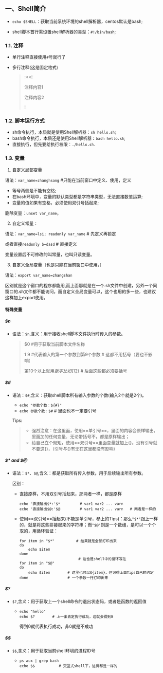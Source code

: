 ## 一、Shell简介

- `echo $SHELL`：获取当前系统环境的shell解析器，centos默认是bash;

- shell脚本首行需设置shell解析器的类型：`#!/bin/bash`;

### 1.1. 注释

- 单行注释直接使用`#`号就行了

- 多行注释(这是固定格式)

  >:<<!
  >
  >注释内容1
  >
  >注释内容2
  >
  >!

### 1.2. 脚本运行方式

- sh命令执行，本质就是使用Shell解析器：`sh hello.sh`;
- bash命令执行，本质还是使用Shell解析器：`bash hello.sh`;
- 直接执行，但先要给执行权限：`./hello.sh`.

### 1.3. 变量

1. 自定义局部变量

语法：`var_name=zhanghsang`  #只能在当前窗口中定义、使用，定义

- 等号两侧是不能有空格;
- 在bash环境中，变量的默认类型都是字符串类型，无法直接数值运算;
- 变量的值如果有空格，必须使用双引号括起来;

删除变量：`unset var_name`。

2. 自定义常量：

语法：`var_name=lsi; readonly var_name`  # 先定义再锁定

或者直接`readonly b=dasd`          # 直接定义

变量设置后不可修改的叫常量，也叫只读变量。

3. 自定义全局变量（也是只能在当前窗口中使用，）

语法：`export var_name=zhangshan`

区别就是这个窗口的程序都能用,而上面那就是在一个.sh文件中创建，另外一个同窗口的.sh文件都不能访问，而自定义全局变量可以，这个也用的多一些，也建议这样加上export使用。

#### 特殊变量

##### $n

- 语法：`$n`,含义：用于接收shell脚本文件执行时传入的参数。

  >$0       #用于获取当前脚本文件名称
  >
  >$1~$9    #代表输入的第一个参数到第9个参数  # 这都不用括号（要也不影响）
  >
  >第10个以上就用${数字}  比如${12}   # 后面这些都必须要括号

##### $#

- 语法：`$#`,含义：获取shell脚本所有输入参数的个数(输入2个就是2个)。

  - `echo "参数个数：${#}"`   
  - `echo 参数个数：$#`    # 里面也不一定要引号

  Tips:

  > - 强烈注意：在这里面，使用==单引号==，里面的内容会原样输出，里面加的任何变量，无论带括号不，都是原样输出；
  > - 给自己立个规矩，使用==双引号==里面变量就加上{}，没有引号就不要这{}，（引号与{}有无在这里都没有影响）

##### $* and $@

- 语法：`$*`、`$@`,含义：都是获取所有传入参数，用于后续输出所有参数。

  区别：

   - 直接原样，不用双引号括起来，那两者一样，都是原样

     ```shell
     echo '直接输出$*:'$*         # var1 var2 ... varn
     echo '直接输出$@:'$@         # var1 var2 ... varn   # 两者是一样的
     ```

  - 使用==双引号==括起来(不能是单引号，参上的Tips)：那么`"$*"`跟上一样的，就是将这些拼接起来的字符串；而`"$@"`则是一个数组，是可以一个个取的，用循环验证：

    ```shell
    for item in "$*"          # 结果就是全部打印出来
    do
        echo $item
    done             
                               # 这也是shell中的循环写法
    for item in "$@"
    do
        echo $item        # 这里也可以${item}，但记得上面Tips自己的约定
    done                  # 一个参数一行打印出来
    ```

##### $?

- `$?`,含义：用于获取上一个shell命令的退出状态码，或者是函数的返回值

  - ```shell
    echo "hello"
    echo $?        # 上一条肯定执行成功，这就会得到0
    ```

    得到0就代表执行成功，非0就是不成功

##### $$

- `$$`,含义：用于获取当前shell环境的进程ID号

  - ```shell
    ps aux | grep bash
    echo $$           # 交互式shell下，这俩都是一样的
    ```

